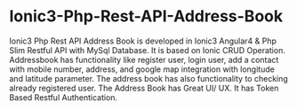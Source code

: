 # Ionic3-Php-Rest-API-Address-Book

Ionic3 Php Rest API Address Book is developed in Ionic3 Angular4 & Php Slim Restful API with MySql Database. It is based on Ionic CRUD Operation. Addressbook has functionality like register user, login user, add a contact with mobile number, address, and google map integration with longitude and latitude parameter. The address book has also functionality to checking already registered user. The Address Book has Great UI/ UX.  It has Token Based Restful Authentication.
